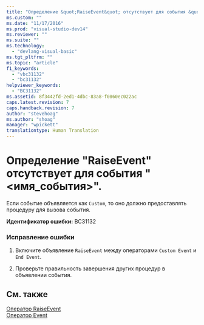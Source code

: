 ```yaml
---
title: "Определение &quot;RaiseEvent&quot; отсутствует для события &quot;&lt;имя_события&gt;&quot;. | Microsoft Docs"
ms.custom: ""
ms.date: "11/17/2016"
ms.prod: "visual-studio-dev14"
ms.reviewer: ""
ms.suite: ""
ms.technology: 
  - "devlang-visual-basic"
ms.tgt_pltfrm: ""
ms.topic: "article"
f1_keywords: 
  - "vbc31132"
  - "bc31132"
helpviewer_keywords: 
  - "BC31132"
ms.assetid: 8f3442fd-2ed1-4dbc-83a8-f0860ec022ac
caps.latest.revision: 7
caps.handback.revision: 7
author: "stevehoag"
ms.author: "shoag"
manager: "wpickett"
translationtype: Human Translation
---
```

# Определение &quot;RaiseEvent&quot; отсутствует для события &quot;&lt;имя_события&gt;&quot;.
Если событие объявляется как `Custom`, то оно должно предоставлять процедуру для вызова события.  
  
 **Идентификатор ошибки:** BC31132  
  
### Исправление ошибки  
  
1.  Включите объявление `RaiseEvent` между операторами `Custom Event` и `End Event`.  
  
2.  Проверьте правильность завершения других процедур в объявлении события.  
  
## См. также  
 [Оператор RaiseEvent](../../visual-basic/language-reference/statements/raiseevent-statement.md)   
 [Оператор Event](../../visual-basic/language-reference/statements/event-statement.md)